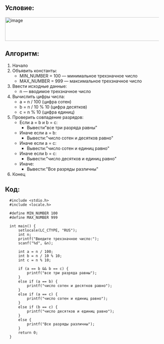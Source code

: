 ## Условие:
<img width="805" height="78" alt="image" src="https://github.com/user-attachments/assets/1f21c6f3-cd68-4ffa-9c61-27d909aba313" />

## Алгоритм:
1. Начало
2. Объявить константы:
   - MIN_NUMBER = 100 — минимальное трехзначное число
   - MAX_NUMBER = 999 — максимальное трехзначное число
3. Ввести исходные данные:
   - n — вводимое трехзначное число
4. Вычислить цифры числа:
   - a = n / 100 (цифра сотен)
   - b = n / 10 % 10 (цифра десятков)
   - c = n % 10 (цифра единиц)
5. Проверить совпадение разрядов:
   - Если a = b и b = c:
     - Вывести"все три разряда равны"
   - Иначе если a = b:
     - Вывести:"число сотен и десятков равно"
   - Иначе если a = c:
     - Вывести:"число сотен и единиц равно"
   - Иначе если b = c:
     - Вывести:"число десятков и единиц равно"
   - Иначе:
     - Вывести:"Все разряды различны"
6. Конец

## Код:

      #include <stdio.h> 
      #include <locale.h>
      
      #define MIN_NUMBER 100 
      #define MAX_NUMBER 999
      
      int main() { 
          setlocale(LC_CTYPE, "RUS"); 
          int n; 
          printf("Введите трехзначное число:"); 
          scanf("%d", &n);
      
          int a = n / 100;
          int b = n / 10 % 10;
          int c = n % 10;
      
          if (a == b && b == c) {
              printf("все три разряда равны");
          }
          else if (a == b) {
              printf("число сотен и десятков равно");
          }
          else if (a == c) {
              printf("число сотен и единиц равно");
          }
          else if (b == c) {
              printf("число десятков и единиц равно");
          }
          else {
              printf("Все разряды различны");
          }
          return 0;
      }
